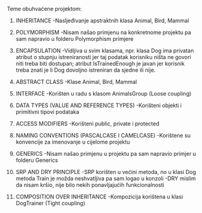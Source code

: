 Teme obuhvaćene projektom:

1. INHERITANCE 
	-Nasljeđivanje apstraktnih klasa Animal, Bird, Mammal
 
2. POLYMORPHISM
	-Nisam našao primjenu na konkretnome projektu pa sam napravio u folderu Polymorphism primjere

3. ENCAPSULATION
	-Vidljiva u svim klasama, npr. klasa Dog ima privatan atribut o stupnju istreniranosti 
	jer taj podatak korisniku ništa ne govori niti treba biti dostupan; atribut IsTrainedEnough je javan jer korisnik 
	treba znati je li Dog dovoljno istreniran da sjedne ili nije.

4. ABSTRACT CLASS 
	-Klase Animal, Bird, Mammal

5. INTERFACE 
	-Korišten u radu s klasom AnimalsGroup (Loose coupling)

6. DATA TYPES (VALUE AND REFERENCE TYPES) 
	-Korišteni objekti i primitivni tipovi podataka

7. ACCESS MODIFIERS
	-Korišteni public, private i protected

8. NAMING CONVENTIONS (PASCALCASE I CAMELCASE)
	-Korištene su konvencije za imenovanje u cijelome projektu

9. GENERICS 
	-Nisam našao primjenu u projektu pa sam napravio primjer u folderu Generics

10. SRP AND DRY PRINCIPLE
	-SRP korišten u većini metoda, no u klasi Dog metoda Train je možda neshvatljiva pa sam logao u konzoli
	-DRY mislim da nisam kršio, nije bilo nekih ponavljajućih funkcionalnosti

11. COMPOSITION OVER INHERITANCE 
	-Kompozicija korištena u klasi DogTrainer (Tight coupling)